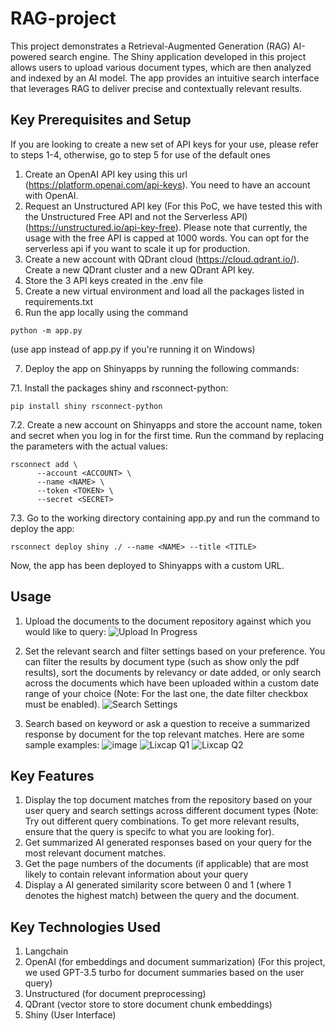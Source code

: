 # RAG-project

This project demonstrates a Retrieval-Augmented Generation (RAG) AI-powered search engine. The Shiny application developed in this project allows users to upload various document types, which are then analyzed and indexed by an AI model. The app provides an intuitive search interface that leverages RAG to deliver precise and contextually relevant results.

## Key Prerequisites and Setup

If you are looking to create a new set of API keys for your use, please refer to steps 1-4, otherwise, go to step 5 for use of the default ones
1. Create an OpenAI API key using this url (https://platform.openai.com/api-keys). You need to have an account with OpenAI.
2. Request an Unstructured API key (For this PoC, we have tested this with the Unstructured Free API and not the Serverless API) (https://unstructured.io/api-key-free). Please note that currently, the usage with the free API is capped at 1000 words. You can opt for the serverless api if you want to scale it up for production.
3. Create a new account with QDrant cloud (https://cloud.qdrant.io/). Create a new QDrant cluster and a new QDrant API key.
4. Store the 3 API keys created in the .env file
5. Create a new virtual environment and load all the packages listed in requirements.txt
6. Run the app locally using the command
```
python -m app.py
```
(use app instead of app.py if you're running it on Windows)


7. Deploy the app on Shinyapps by running the following commands:

7.1. Install the packages shiny and rsconnect-python:
```
pip install shiny rsconnect-python
```
7.2. Create a new account on Shinyapps and store the account name, token and secret when you log in for the first time. Run the command by replacing the parameters with the actual values:
```
rsconnect add \
	  --account <ACCOUNT> \
	  --name <NAME> \
	  --token <TOKEN> \
	  --secret <SECRET>
```
7.3. Go to the working directory containing app.py and run the command to deploy the app:
```
rsconnect deploy shiny ./ --name <NAME> --title <TITLE>
```
Now, the app has been deployed to Shinyapps with a custom URL.

## Usage
1. Upload the documents to the document repository against which you would like to query:
![Upload In Progress](https://github.com/user-attachments/assets/140db502-910d-4000-bae0-4b71488b2f9f)

2. Set the relevant search and filter settings based on your preference. You can filter the results by document type (such as show only the pdf results), sort the documents by relevancy or date added, or only search across the documents which have been uploaded within a custom date range of your choice (Note: For the last one, the date filter checkbox must be enabled).
![Search Settings](https://github.com/user-attachments/assets/6435cb5f-92df-45f0-9cbb-fa2f7073e16c)

3. Search based on keyword or ask a question to receive a summarized response by document for the top relevant matches. Here are some sample examples:
![image](https://github.com/user-attachments/assets/dd4fb417-20f0-451f-878d-0604f6f25711)
![Lixcap Q1](https://github.com/user-attachments/assets/af835df1-7bf4-415c-b121-62750850fb02)
![Lixcap Q2](https://github.com/user-attachments/assets/fb32f1c1-6a90-416b-9748-ac3f3bdb2920)


## Key Features
1. Display the top document matches from the repository based on your user query and search settings across different document types (Note: Try out different query combinations. To get more relevant results, ensure that the query is specifc to what you are looking for).
2. Get summarized AI generated responses based on your query for the most relevant document matches.
3. Get the page numbers of the documents (if applicable) that are most likely to contain relevant information about your query
4. Display a AI generated similarity score between 0 and 1 (where 1 denotes the highest match) between the query and the document.

## Key Technologies Used
1. Langchain
2. OpenAI (for embeddings and document summarization) (For this project, we used GPT-3.5 turbo for document summaries based on the user query)
3. Unstructured (for document preprocessing)
4. QDrant (vector store to store document chunk embeddings)
5. Shiny (User Interface)

